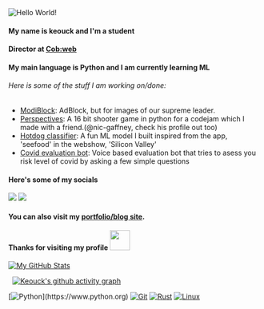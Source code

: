 <img src="https://github.com/keouck/keouck/blob/main/banner.png?raw=true" alt="Hello World!">

#### My name is keouck and I'm a student 
#### Director at [Cob:web](https://cobweb-aclevo.org/)

#### My main language is Python and I am currently learning ML

###### Here is some of the stuff I am working on/done:

- [ModiBlock](https://github.com/keouck/ModiBlock): AdBlock, but for images of our supreme leader.
- [Perspectives](https://github.com/Gaffclant/codejam): A 16 bit shooter game in python for a codejam  which I made with a friend.(@nic-gaffney, check his profile out too)
- [Hotdog classifier](https://github.com/keouck/Hotdog-or-not): A fun ML model I built inspired from the app, 'seefood' in the webshow, 'Silicon Valley'
- [Covid evaluation bot](https://github.com/keouck/Covid-19-EvaluationBot): Voice based evaluation bot that tries to asess you risk level of covid by asking a few simple questions

#### Here's some of my socials
<img src="https://img.shields.io/badge/balzaen%20-%237289DA.svg?&style=for-the-badge&logo=discord&logoColor=blueviolet"/> <a href=https://mas.to/@keouck/> <img src="https://img.shields.io/badge/keouck%20-%237289DA.svg?&style=for-the-badge&logo=mastodon&logoColor=lightgrey"/> </a>

#### You can also visit my [portfolio/blog site](https://dipityli.ml).
#### Thanks for visiting my profile <img height="40" src="https://raw.githubusercontent.com/innng/innng/master/assets/kyubey.gif"/>

[![My GitHub Stats](https://github-readme-stats.vercel.app/api/?username=keouck&count_private=true&theme=tokyonight&showicons=true)]()

&nbsp;
[![Keouck's github activity graph](https://activity-graph.herokuapp.com/graph?username=keouck&theme=react-dark)](https://github.com/keouck)


[![Python](https://img.shields.io/badge/Python-F05032?style=for-the-badge&logo=Python&logoColor=black")](https://www.python.org)
[![Git](https://img.shields.io/badge/-Git-F05032?style=for-the-badge&logo=Git&logoColor=black)](https://git-scm.com)
[![Rust](https://img.shields.io/badge/-Rust-F05032?style=for-the-badge&logo=Rust&logoColor=black)](https://rust-lang.org)
[![Linux](https://img.shields.io/badge/-Linux-F05032?style=for-the-badge&logo=Linux&logoColor=black)](https://github.com/torvalds/linux)

